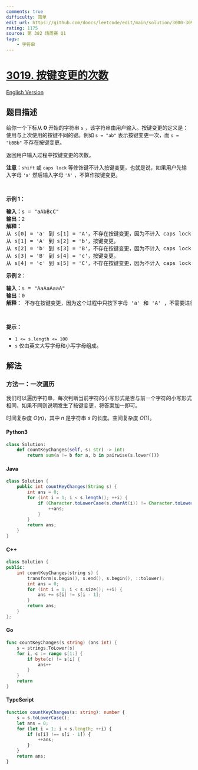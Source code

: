 ```yaml
---
comments: true
difficulty: 简单
edit_url: https://github.com/doocs/leetcode/edit/main/solution/3000-3099/3019.Number%20of%20Changing%20Keys/README.md
rating: 1175
source: 第 382 场周赛 Q1
tags:
    - 字符串
---
```


<!-- problem:start -->

# [3019. 按键变更的次数](https://leetcode.cn/problems/number-of-changing-keys)

[English Version](/solution/3000-3099/3019.Number%20of%20Changing%20Keys/README_EN.md)

## 题目描述

<!-- description:start -->

<p>给你一个下标从<strong> 0</strong> 开始的字符串 <code>s</code> ，该字符串由用户输入。按键变更的定义是：使用与上次使用的按键不同的键。例如 <code>s = "ab"</code> 表示按键变更一次，而 <code>s = "bBBb"</code> 不存在按键变更。</p>

<p>返回用户输入过程中按键变更的次数。</p>

<p><strong>注意：</strong><code>shift</code> 或 <code>caps lock</code> 等修饰键不计入按键变更，也就是说，如果用户先输入字母 <code>'a'</code> 然后输入字母 <code>'A'</code> ，不算作按键变更。</p>

<p>&nbsp;</p>

<p><strong class="example">示例 1：</strong></p>

<pre>
<strong>输入：</strong>s = "aAbBcC"
<strong>输出：</strong>2
<strong>解释：</strong> 
从 s[0] = 'a' 到 s[1] = 'A'，不存在按键变更，因为不计入 caps lock 或 shift 。
从 s[1] = 'A' 到 s[2] = 'b'，按键变更。
从 s[2] = 'b' 到 s[3] = 'B'，不存在按键变更，因为不计入 caps lock 或 shift 。
从 s[3] = 'B' 到 s[4] = 'c'，按键变更。
从 s[4] = 'c' 到 s[5] = 'C'，不存在按键变更，因为不计入 caps lock 或 shift 。
</pre>

<p><strong class="example">示例 2：</strong></p>

<pre>
<strong>输入：</strong>s = "AaAaAaaA"
<strong>输出：</strong>0
<strong>解释：</strong> 不存在按键变更，因为这个过程中只按下字母 'a' 和 'A' ，不需要进行按键变更。<!-- notionvc: 8849fe75-f31e-41dc-a2e0-b7d33d8427d2 -->
</pre>

<p>&nbsp;</p>

<p><strong>提示：</strong></p>

<ul>
	<li><code>1 &lt;= s.length &lt;= 100</code></li>
	<li><code>s</code> 仅由英文大写字母和小写字母组成。</li>
</ul>

<!-- description:end -->

## 解法

<!-- solution:start -->

### 方法一：一次遍历

我们可以遍历字符串，每次判断当前字符的小写形式是否与前一个字符的小写形式相同，如果不同则说明发生了按键变更，将答案加一即可。

时间复杂度 $O(n)$，其中 $n$ 是字符串 $s$ 的长度。空间复杂度 $O(1)$。

<!-- tabs:start -->

#### Python3

```python
class Solution:
    def countKeyChanges(self, s: str) -> int:
        return sum(a != b for a, b in pairwise(s.lower()))
```

#### Java

```java
class Solution {
    public int countKeyChanges(String s) {
        int ans = 0;
        for (int i = 1; i < s.length(); ++i) {
            if (Character.toLowerCase(s.charAt(i)) != Character.toLowerCase(s.charAt(i - 1))) {
                ++ans;
            }
        }
        return ans;
    }
}
```

#### C++

```cpp
class Solution {
public:
    int countKeyChanges(string s) {
        transform(s.begin(), s.end(), s.begin(), ::tolower);
        int ans = 0;
        for (int i = 1; i < s.size(); ++i) {
            ans += s[i] != s[i - 1];
        }
        return ans;
    }
};
```

#### Go

```go
func countKeyChanges(s string) (ans int) {
	s = strings.ToLower(s)
	for i, c := range s[1:] {
		if byte(c) != s[i] {
			ans++
		}
	}
	return
}
```

#### TypeScript

```ts
function countKeyChanges(s: string): number {
    s = s.toLowerCase();
    let ans = 0;
    for (let i = 1; i < s.length; ++i) {
        if (s[i] !== s[i - 1]) {
            ++ans;
        }
    }
    return ans;
}
```

<!-- tabs:end -->

<!-- solution:end -->

<!-- problem:end -->
